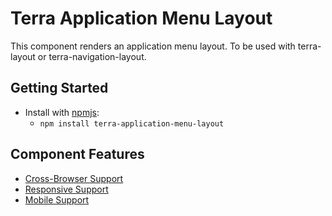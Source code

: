 # Terra Application Menu Layout

This component renders an application menu layout. To be used with terra-layout or terra-navigation-layout.

## Getting Started

- Install with [npmjs](https://www.npmjs.com):
  - `npm install terra-application-menu-layout`

## Component Features
* [Cross-Browser Support](https://github.com/cerner/terra-core/wiki/Component-Features#cross-browser-support)
* [Responsive Support](https://github.com/cerner/terra-core/wiki/Component-Features#responsive-support)
* [Mobile Support](https://github.com/cerner/terra-core/wiki/Component-Features#mobile-support)
